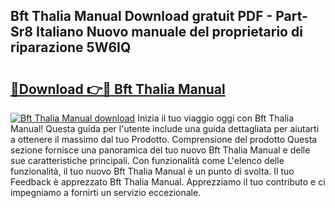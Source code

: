## Bft Thalia Manual Download gratuit PDF - Part-Sr8 Italiano Nuovo manuale del proprietario di riparazione 5W6IQ

# <h2><a href="http://dfdrs36.blite.top/?on=Bft+Thalia+Manual">🔗Download 👉🔴 Bft Thalia Manual</a></h2>

[![Bft Thalia Manual download](https://i.imgur.com/lujVjoI.png)](http://dfdrs36.blite.top/?on=Bft+Thalia+Manual)
Inizia il tuo viaggio oggi con Bft Thalia Manual! Questa guida per l'utente include una guida dettagliata per aiutarti a ottenere il massimo dal tuo Prodotto. Comprensione del prodotto Questa sezione fornisce una panoramica del tuo nuovo Bft Thalia Manual e delle sue caratteristiche principali. Con funzionalità come L'elenco delle funzionalità, il tuo nuovo Bft Thalia Manual è un punto di svolta. Il tuo Feedback è apprezzato Bft Thalia Manual. Apprezziamo il tuo contributo e ci impegniamo a fornirti un servizio eccezionale.
